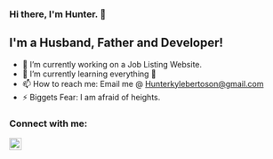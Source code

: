 ### Hi there, I'm Hunter.  👋

## I'm a Husband, Father and Developer!

- 🔭 I’m currently working on a Job Listing Website. 
- 🌱 I’m currently learning everything 🤣
- 📫 How to reach me: Email me @ Hunterkylebertoson@gmail.com
- ⚡ Biggets Fear: I am afraid of heights. 

### Connect with me:

[<img align = "left" alt = "hkbertoson | LinkedIn" width = "22px" src = "https://cdn.jsdelivr.net/npm/simple-icons@v3/icons/linkedin.svg" />][Linkedin]


[linkedin]: https://www.linkedin.com/in/hunter-bertoson-077688110/